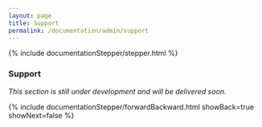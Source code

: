 ```yaml
---
layout: page
title: Support
permalink: /documentation/admin/support
---
```


<!-- Show the current active documentation page -->
{% include documentationStepper/stepper.html %}

### Support

<i>This section is still under development and will be delivered soon.</i>

<!-- Jump to next page -->
{% include documentationStepper/forwardBackward.html showBack=true showNext=false %}